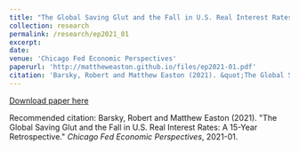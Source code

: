 ```yaml
---
title: "The Global Saving Glut and the Fall in U.S. Real Interest Rates: A 15-Year Retrospective"
collection: research
permalink: /research/ep2021_01
excerpt: 
date:
venue: 'Chicago Fed Economic Perspectives'
paperurl: 'http://mattheweaston.github.io/files/ep2021-01.pdf'
citation: 'Barsky, Robert and Matthew Easton (2021). &quot;The Global Saving Glut and the Fall in U.S. Real Interest Rates: A 15-Year Retrospective.&quot; <i>Chicago Fed Economic Perspectives</i>, 2021-01.'
---
```


[Download paper here](http://mattheweaston.github.io/files/ep2021-01.pdf)

Recommended citation: Barsky, Robert and Matthew Easton (2021). &quot;The Global Saving Glut and the Fall in U.S. Real Interest Rates: A 15-Year Retrospective.&quot; <i>Chicago Fed Economic Perspectives</i>, 2021-01.